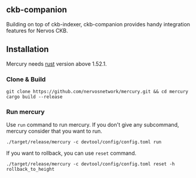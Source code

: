 ## ckb-companion

Building on top of ckb-indexer, ckb-companion provides handy integration features for Nervos CKB.

## Installation

Mercury needs [rust](https://www.rust-lang.org/) version above 1.52.1.

### Clone & Build

```shell
git clone https://github.com/nervosnetwork/mercury.git && cd mercury
cargo build --release
```

### Run mercury

Use `run` command to run mercury. If you don't give any subcommand, mercury consider that you want to run.

```shell
./target/release/mercury -c devtool/config/config.toml run
```

If you want to rollback, you can use `reset` command.

```shell
./target/release/mercury -c devtool/config/config.toml reset -h rollback_to_height
```
